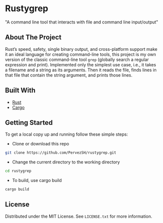 # Rustygrep

"A command line tool that interacts with file and command line input/output"

## About The Project

Rust’s speed, safety, single binary output, and cross-platform support make it an ideal language for creating command-line tools, this project is my own version of the classic command-line tool `grep` (globally search a regular expression and print). Implemented only the simplest use case, i.e., it takes a filename and a string as its arguments. Then it reads the file, finds lines in that file that contain the string argument, and prints those lines.

## Built With

- [Rust](https://www.rust-lang.org/)
- [Cargo](https://doc.rust-lang.org/cargo/)

## Getting Started

To get a local copy up and running follow these simple steps:

- Clone or download this repo
```sh
git clone https://github.com/PervezSH/rustygrep.git
```
- Change the current directory to the working directory
```sh
cd rustygrep
```
- To build, use cargo build
```sh
cargo build
```

## License
Distributed under the MIT License. See `LICENSE.txt` for more information.
